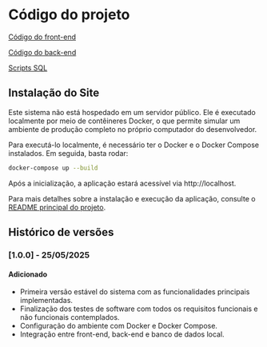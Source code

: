 # Código do projeto

[Código do front-end](../src/front/restaurantManager/)

[Código do back-end](../src/back/RestaurantManagerAPI/)

[Scripts SQL](../src/db)

## Instalação do Site

Este sistema não está hospedado em um servidor público. Ele é executado localmente por meio de contêineres Docker, o que permite simular um ambiente de produção completo no próprio computador do desenvolvedor.

Para executá-lo localmente, é necessário ter o Docker e o Docker Compose instalados. Em seguida, basta rodar:

```bash
docker-compose up --build
```

Após a inicialização, a aplicação estará acessível via http://localhost.

Para mais detalhes sobre a instalação e execução da aplicação, consulte o [README principal do projeto](https://github.com/ICEI-PUC-Minas-PBE-ADS-SI/2025-1-p3-tidai-ineficienciaemgestaoanalogica?tab=readme-ov-file#instru%C3%A7%C3%B5es-de-utiliza%C3%A7%C3%A3o).

## Histórico de versões

### \[1.0.0] - 25/05/2025

#### Adicionado

* Primeira versão estável do sistema com as funcionalidades principais implementadas.
* Finalização dos testes de software com todos os requisitos funcionais e não funcionais contemplados.
* Configuração do ambiente com Docker e Docker Compose.
* Integração entre front-end, back-end e banco de dados local.
